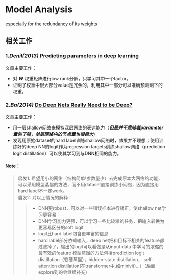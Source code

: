 # Model Analysis  
especially for the redundancy of its weights
## 相关工作  
### 1.*Denil(2013)* [Predicting parameters in deep learning](https://www.cs.toronto.edu/~ranzato/publications/denil_nips2013.pdf)  
文章主要工作：  
* 对 ***W*** 权重矩阵进行low rank分解，只学习其中一个factor。
* 证明了权重中很大部分value是冗余的，利用其中一部分可以准确预测剩下的权重。  
### 2.*Ba(2014)* [Do Deep Nets Really Need to be Deep?](https://papers.nips.cc/paper/2014/file/ea8fcd92d59581717e06eb187f10666d-Paper.pdf)
文章主要工作：  
* 用一层shallow网络来模拟深层网络的表达能力（***但是并不意味着parameter量的下降，单层网络内的节点量也很巨大***）
* 发现用原始dataset的hard label训练shallow网络时，效果并不理想；使用训练好的deep NN的logit作为regression targets训练shallow网络（prediction logit distillation）可以使其学习到与DNN相同的能力。  

#### Note：
> 启发1. 希望用小的网络（结构简单\参数量少）去完成原本大网络的功能，可以采用模型蒸馏的方法，而不用dataset直接训练小网络，因为直接用hard label不一定work。  
> 启发2. 对以上情况的解释：
>> * DNN更robust，可以对一些错误样本进行矫正，使shallow net学习更容易
>> * DNN学习能力更强，可以学习一些比较难的任务，把输入转换为更容易区分的soft logit
>> * logit比hard label包含更丰富的信息
>> * hard label部分依赖输入，deep net把和目标不相关的feature都过滤掉了，输出的logit可以看做是从input data 中学习的浓缩的最有效的feature
> 模型蒸馏的方法包括prediction logit distillation（软硬蒸馏），hidden-state distillation， self-attention distillation(在transformer中,如minivit)...）（后面explore到的会继续补充）

